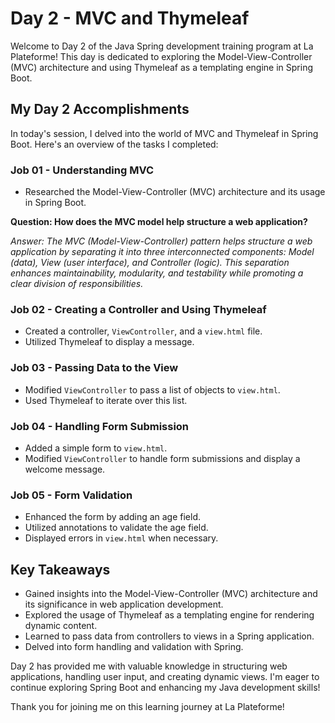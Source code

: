 # Day 2 - MVC and Thymeleaf

Welcome to Day 2 of the Java Spring development training program at La Plateforme! This day is dedicated to exploring the Model-View-Controller (MVC) architecture and using Thymeleaf as a templating engine in Spring Boot.

## My Day 2 Accomplishments

In today's session, I delved into the world of MVC and Thymeleaf in Spring Boot. Here's an overview of the tasks I completed:

### Job 01 - Understanding MVC

- Researched the Model-View-Controller (MVC) architecture and its usage in Spring Boot.

**Question: How does the MVC model help structure a web application?**

_Answer: The MVC (Model-View-Controller) pattern helps structure a web application by separating it into three interconnected components: Model (data), View (user interface), and Controller (logic). This separation enhances maintainability, modularity, and testability while promoting a clear division of responsibilities._

### Job 02 - Creating a Controller and Using Thymeleaf

- Created a controller, `ViewController`, and a `view.html` file.
- Utilized Thymeleaf to display a message.

<!-- Job 02 Question will be added here -->

### Job 03 - Passing Data to the View

- Modified `ViewController` to pass a list of objects to `view.html`.
- Used Thymeleaf to iterate over this list.

<!-- Job 03 Question will be added here -->

### Job 04 - Handling Form Submission

- Added a simple form to `view.html`.
- Modified `ViewController` to handle form submissions and display a welcome message.

<!-- Job 04 Question will be added here -->

### Job 05 - Form Validation

- Enhanced the form by adding an age field.
- Utilized annotations to validate the age field.
- Displayed errors in `view.html` when necessary.

<!-- Job 05 Question will be added here -->

## Key Takeaways

- Gained insights into the Model-View-Controller (MVC) architecture and its significance in web application development.
- Explored the usage of Thymeleaf as a templating engine for rendering dynamic content.
- Learned to pass data from controllers to views in a Spring application.
- Delved into form handling and validation with Spring.

Day 2 has provided me with valuable knowledge in structuring web applications, handling user input, and creating dynamic views. I'm eager to continue exploring Spring Boot and enhancing my Java development skills!

Thank you for joining me on this learning journey at La Plateforme!
